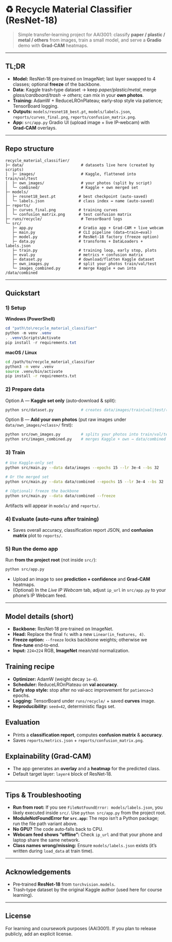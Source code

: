 # ♻️ Recycle Material Classifier (ResNet‑18)

> Simple transfer‑learning project for AAI3001: classify **paper / plastic / metal / others** from images, train a small model, and serve a **Gradio** demo with **Grad‑CAM** heatmaps.

---

## TL;DR

* **Model:** ResNet‑18 pre‑trained on ImageNet; last layer swapped to 4 classes; optional **freeze** of the backbone.
* **Data:** Kaggle trash‑type dataset → keep *paper/plastic/metal*, merge *glass/cardboard/trash → others*; can mix in your **own photos**.
* **Training:** AdamW + ReduceLROnPlateau; early‑stop style via patience; TensorBoard logging.
* **Outputs:** `models/resnet18_best.pt`, `models/labels.json`, `reports/curves_final.png`, `reports/confusion_matrix.png`.
* **App:** `src/app.py` Gradio UI (upload image + live IP‑webcam) with **Grad‑CAM** overlays.

---

## Repo structure

```
recycle_material_classifier/
├─ data/                         # datasets live here (created by scripts)
│  ├─ images/                    # Kaggle, flattened into train/val/test
│  ├─ own_images/                # your photos (split by script)
│  └─ combined/                  # Kaggle + own merged set
├─ models/
│  ├─ resnet18_best.pt          # best checkpoint (auto‑saved)
│  └─ labels.json               # class index ↔ name (auto‑saved)
├─ reports/
│  ├─ curves_final.png          # training curves
│  └─ confusion_matrix.png      # test confusion matrix
├─ runs/recycle/                 # TensorBoard logs
└─ src/
   ├─ app.py                    # Gradio app + Grad‑CAM + live webcam
   ├─ main.py                   # CLI pipeline (data→train→eval)
   ├─ model.py                  # ResNet‑18 factory (freeze option)
   ├─ data.py                   # transforms + DataLoaders + labels.json
   ├─ train.py                  # training loop, early stop, plots
   ├─ eval.py                   # metrics + confusion matrix
   ├─ dataset.py                # download/flatten Kaggle dataset
   ├─ own_images.py             # split your photos train/val/test
   └─ images_combined.py        # merge Kaggle + own into /data/combined
```

---

## Quickstart

### 1) Setup

**Windows (PowerShell)**

```powershell
cd "path\to\recycle_material_classifier"
python -m venv .venv
. .venv\Scripts\Activate
pip install -r requirements.txt
```

**macOS / Linux**

```bash
cd /path/to/recycle_material_classifier
python3 -m venv .venv
source .venv/bin/activate
pip install -r requirements.txt
```

### 2) Prepare data

Option A — **Kaggle set only** (auto‑download & split):

```bash
python src/dataset.py            # creates data/images/train|val|test/(paper|plastic|metal|others)
```

Option B — **Add your own photos** (put raw images under `data/own_images/<class>/` first):

```bash
python src/own_images.py         # splits your photos into train/val/test
python src/images_combined.py    # merges Kaggle + own → data/combined
```

### 3) Train

```bash
# Use Kaggle‑only set
python src/main.py --data data/images --epochs 15 --lr 3e-4 --bs 32

# Or the merged set
python src/main.py --data data/combined --epochs 15 --lr 3e-4 --bs 32

# (Optional) freeze the backbone
python src/main.py --data data/combined --freeze
```

Artifacts will appear in `models/` and `reports/`.

### 4) Evaluate (auto‑runs after training)

* Saves overall accuracy, classification report JSON, and **confusion matrix** plot to `reports/`.

### 5) Run the demo app

Run **from the project root** (not inside `src/`):

```bash
python src/app.py
```

* Upload an image to see **prediction + confidence** and **Grad‑CAM** heatmaps.
* (Optional) In the *Live IP Webcam* tab, adjust `ip_url` in `src/app.py` to your phone’s IP Webcam feed.

---

## Model details (short)

* **Backbone:** ResNet‑18 pre‑trained on ImageNet.
* **Head:** Replace the final `fc` with a new `Linear(in_features, 4)`.
* **Freeze option:** `--freeze` locks backbone weights; otherwise we **fine‑tune** end‑to‑end.
* **Input:** `224×224` RGB, **ImageNet** mean/std normalization.

## Training recipe

* **Optimizer:** AdamW (weight decay `1e-4`).
* **Scheduler:** ReduceLROnPlateau on **val accuracy**.
* **Early stop style:** stop after no val‑acc improvement for `patience=3` epochs.
* **Logging:** TensorBoard under `runs/recycle/` + saved **curves** image.
* **Reproducibility:** `seed=42`, deterministic flags set.

## Evaluation

* Prints a **classification report**, computes **confusion matrix** & **accuracy**.
* Saves `reports/metrics.json` + `reports/confusion_matrix.png`.

## Explainability (Grad‑CAM)

* The app generates an **overlay** and a **heatmap** for the predicted class.
* Default target layer: `layer4` block of ResNet‑18.

---

## Tips & Troubleshooting

* **Run from root:** If you see `FileNotFoundError: models/labels.json`, you likely executed inside `src/`. Use `python src/app.py` from the project root.
* **ModuleNotFoundError for `src.app`:** The repo isn’t a Python package; run the file path variant above.
* **No GPU?** The code auto‑falls back to CPU.
* **Webcam feed shows “offline”:** Check `ip_url` and that your phone and laptop share the same network.
* **Class names wrong/missing:** Ensure `models/labels.json` exists (it’s written during `load_data` at train time).

---

## Acknowledgements

* Pre‑trained **ResNet‑18** from `torchvision.models`.
* Trash‑type dataset by the original Kaggle author (used here for course learning).

---

## License

For learning and coursework purposes (AAI3001). If you plan to release publicly, add an explicit license.
